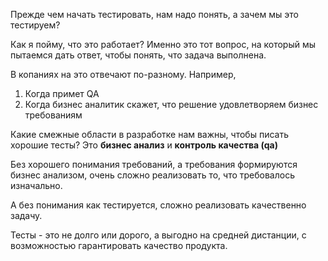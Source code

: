 Прежде чем начать тестировать, нам надо понять, а зачем мы это тестируем?

Как я пойму, что это работает?
Именно это тот вопрос, на который мы пытаемся дать ответ, чтобы понять, что
задача выполнена.

В копаниях на это отвечают по-разному. Например,
1. Когда примет QA
2. Когда бизнес аналитик скажет, что решение удовлетворяем бизнес требованиям

Какие смежные области в разработке нам важны, чтобы писать хорошие тесты?
Это **бизнес анализ** и **контроль качества (qa)**

Без хорошего понимания требований, а требования формируются бизнес анализом,
очень сложно реализовать то, что требовалось изначально.

А без понимания как тестируется, сложно реализовать качественно задачу.

Тесты - это не долго или дорого, а выгодно на средней дистанции, с возможностью
гарантировать качество продукта.
